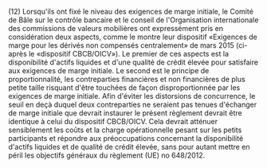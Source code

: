 (12) Lorsqu'ils ont fixé le niveau des exigences de marge initiale, le Comité de Bâle sur le contrôle bancaire et le conseil de l'Organisation internationale des commissions de valeurs mobilières ont expressément pris en considération deux aspects, comme le montre leur dispositif «Exigences de marge pour les dérivés non compensés centralement» de mars 2015 (ci-après le «dispositif CBCB/OICV»). Le premier de ces aspects est la disponibilité d'actifs liquides et d'une qualité de crédit élevée pour satisfaire aux exigences de marge initiale. Le second est le principe de proportionnalité, les contreparties financières et non financières de plus petite taille risquant d'être touchées de façon disproportionnée par les exigences de marge initiale. Afin d'éviter les distorsions de concurrence, le seuil en deçà duquel deux contreparties ne seraient pas tenues d'échanger de marge initiale que devrait instaurer le présent règlement devrait être identique à celui du dispositif CBCB/OICV. Cela devrait atténuer sensiblement les coûts et la charge opérationnelle pesant sur les petits participants et répondre aux préoccupations concernant la disponibilité d'actifs liquides et de qualité de crédit élevée, sans pour autant mettre en péril les objectifs généraux du règlement (UE) no 648/2012.